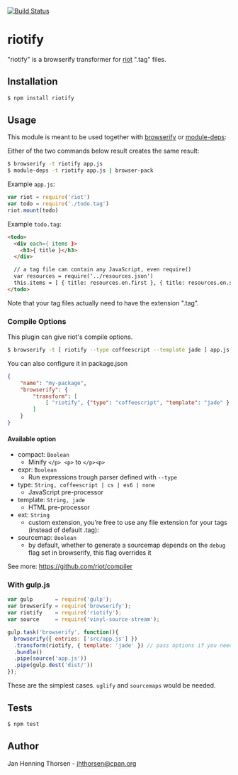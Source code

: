 [![Build
Status](https://travis-ci.org/riot/riotify.svg)](https://travis-ci.org/riot/riotify)

# riotify

"riotify" is a browserify transformer for [riot](https://github.com/riot/riot) ".tag" files.

## Installation

```bash
$ npm install riotify
```

## Usage

This module is meant to be used together with
[browserify](http://browserify.org) or
[module-deps](https://github.com/substack/module-deps):

Either of the two commands below result creates the same result:

```bash
$ browserify -t riotify app.js
$ module-deps -t riotify app.js | browser-pack
```

Example `app.js`:

```javascript
var riot = require('riot')
var todo = require('./todo.tag')
riot.mount(todo)
```

Example `todo.tag`:

```html
<todo>
  <div each={ items }>
    <h3>{ title }</h3>
  </div>

  // a tag file can contain any JavaScript, even require()
  var resources = require('../resources.json')
  this.items = [ { title: resources.en.first }, { title: resources.en.second } ]
</todo>
```

Note that your tag files actually need to have the extension ".tag".

### Compile Options

This plugin can give riot's compile options.

```bash
$ browserify -t [ riotify --type coffeescript --template jade ] app.js
```

You can also configure it in package.json

```json
{
    "name": "my-package",
    "browserify": {
        "transform": [
            [ "riotify", {"type": "coffeescript", "template": "jade" } ],
        ]
    }
}
```

#### Available option

- compact: `Boolean`
  - Minify `</p> <p>` to `</p><p>`
- expr: `Boolean`
  - Run expressions trough parser defined with `--type`
- type: `String, coffeescript | cs | es6 | none`
  - JavaScript pre-processor
- template: `String, jade`
  - HTML pre-processor
- ext: `String`
  - custom extension, you’re free to use any file extension for your tags (instead of default .tag):
- sourcemap: `Boolean`
  - by default, whether to generate a sourcemap depends on the `debug` flag set in browserify, this flag overrides it

See more: https://github.com/riot/compiler

### With gulp.js

```javascript
var gulp       = require('gulp');
var browserify = require('browserify');
var riotify    = require('riotify');
var source     = require('vinyl-source-stream');

gulp.task('browserify', function(){
  browserify({ entries: ['src/app.js'] })
  .transform(riotify, { template: 'jade' }) // pass options if you need
  .bundle()
  .pipe(source('app.js'))
  .pipe(gulp.dest('dist/'))
});
```

These are the simplest cases. `uglify` and `sourcemaps` would be needed.

## Tests

```bash
$ npm test
```

## Author

Jan Henning Thorsen - jhthorsen@cpan.org
